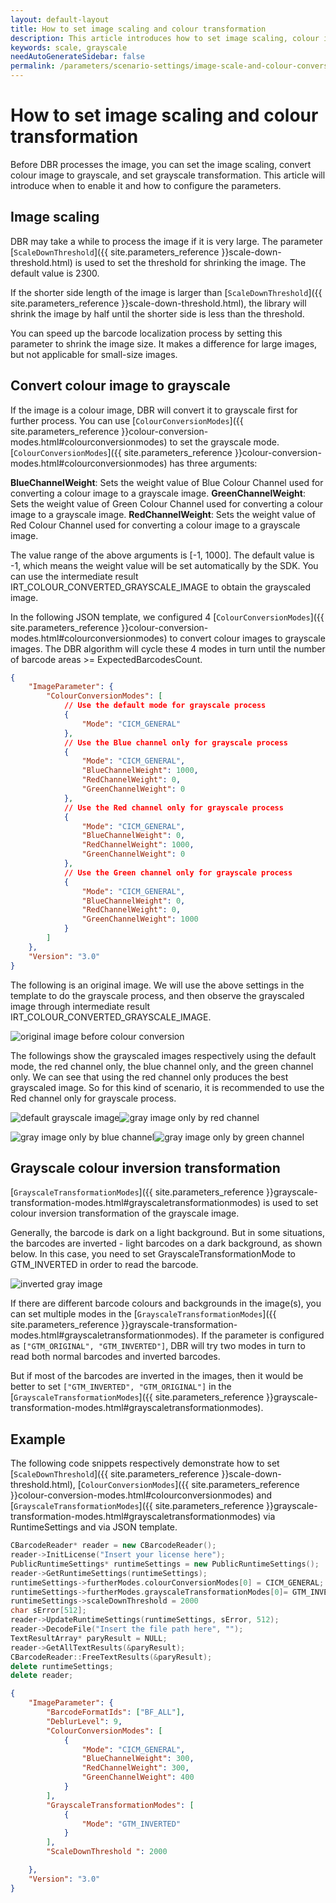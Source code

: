 ```yaml
---
layout: default-layout
title: How to set image scaling and colour transformation
description: This article introduces how to set image scaling, colour image grayscale, grayscale colour inversion and its usage scenarios.
keywords: scale, grayscale
needAutoGenerateSidebar: false
permalink: /parameters/scenario-settings/image-scale-and-colour-conversion-v7.6.0.html
---
```


# How to set image scaling and colour transformation

Before DBR processes the image, you can set the image scaling, convert colour image to grayscale, and set grayscale transformation. This article will introduce when to enable it and how to configure the parameters.

## Image scaling

DBR may take a while to process the image if it is very large. The parameter [`ScaleDownThreshold`]({{ site.parameters_reference }}scale-down-threshold.html) is used to set the threshold for shrinking the image. The default value is 2300. 

If the shorter side length of the image is larger than [`ScaleDownThreshold`]({{ site.parameters_reference }}scale-down-threshold.html), the library will shrink the image by half until the shorter side is less than the threshold.

You can speed up the barcode localization process by setting this parameter to shrink the image size. It makes a difference for large images, but not applicable for small-size images. 

## Convert colour image to grayscale

If the image is a colour image, DBR will convert it to grayscale first for further process. You can use [`ColourConversionModes`]({{ site.parameters_reference }}colour-conversion-modes.html#colourconversionmodes) to set the grayscale mode. [`ColourConversionModes`]({{ site.parameters_reference }}colour-conversion-modes.html#colourconversionmodes) has three arguments: 

**BlueChannelWeight**: Sets the weight value of Blue Colour Channel used for converting a colour image to a grayscale image.
**GreenChannelWeight**: Sets the weight value of Green Colour Channel used for converting a colour image to a grayscale image.
**RedChannelWeight**: Sets the weight value of Red Colour Channel used for converting a colour image to a grayscale image.

The value range of the above arguments is [-1, 1000]. The default value is -1, which means the weight value will be set automatically by the SDK. You can use the intermediate result IRT_COLOUR_CONVERTED_GRAYSCALE_IMAGE to obtain the grayscaled image.

In the following JSON template, we configured 4
[`ColourConversionModes`]({{ site.parameters_reference }}colour-conversion-modes.html#colourconversionmodes) to convert colour images to grayscale images. The DBR algorithm will cycle these 4 modes in turn until the number of barcode areas >= ExpectedBarcodesCount.

```json
{
    "ImageParameter": {
        "ColourConversionModes": [
            // Use the default mode for grayscale process
            {
                "Mode": "CICM_GENERAL"
            }, 
            // Use the Blue channel only for grayscale process
            {
                "Mode": "CICM_GENERAL", 
                "BlueChannelWeight": 1000, 
                "RedChannelWeight": 0, 
                "GreenChannelWeight": 0
            }, 
            // Use the Red channel only for grayscale process
            {
                "Mode": "CICM_GENERAL", 
                "BlueChannelWeight": 0, 
                "RedChannelWeight": 1000, 
                "GreenChannelWeight": 0
            }, 
            // Use the Green channel only for grayscale process
            {
                "Mode": "CICM_GENERAL", 
                "BlueChannelWeight": 0, 
                "RedChannelWeight": 0, 
                "GreenChannelWeight": 1000
            }
        ]
    }, 
    "Version": "3.0"
}
```

The following is an original image. We will use the above settings in the template to do the grayscale process, and then observe the grayscaled image through intermediate result IRT_COLOUR_CONVERTED_GRAYSCALE_IMAGE.

![original image before colour conversion][1]

The followings show the grayscaled images respectively using the default mode, the red channel only, the blue channel only, and the green channel only. We can see that using the red channel only produces the best grayscaled image. So for this kind of scenario, it is recommended to use the Red channel only for grayscale process.

![default grayscale image][2]![gray image only by red channel][3]

![gray image only by blue channel][4]![gray image only by green channel][5]

## Grayscale colour inversion transformation

[`GrayscaleTransformationModes`]({{ site.parameters_reference }}grayscale-transformation-modes.html#grayscaletransformationmodes) is used to set colour inversion transformation of the grayscale image. 

Generally, the barcode is dark on a light background. But in some situations, the barcodes are inverted - light barcodes on a dark background, as shown below. In this case, you need to set GrayscaleTransformationMode to GTM_INVERTED in order to read the barcode.

![inverted gray image][6]

If there are different barcode colours and backgrounds in the image(s), you can set multiple modes in the [`GrayscaleTransformationModes`]({{ site.parameters_reference }}grayscale-transformation-modes.html#grayscaletransformationmodes). If the parameter is configured as
`["GTM_ORIGINAL", "GTM_INVERTED"]`, DBR will try two modes in turn to read both normal barcodes and inverted barcodes.

But if most of the barcodes are inverted in the images, then it would be better to set `["GTM_INVERTED", "GTM_ORIGINAL"]` in the [`GrayscaleTransformationModes`]({{ site.parameters_reference }}grayscale-transformation-modes.html#grayscaletransformationmodes).

## Example

The following code snippets respectively demonstrate how to set [`ScaleDownThreshold`]({{ site.parameters_reference }}scale-down-threshold.html), [`ColourConversionModes`]({{ site.parameters_reference }}colour-conversion-modes.html#colourconversionmodes) and [`GrayscaleTransformationModes`]({{ site.parameters_reference }}grayscale-transformation-modes.html#grayscaletransformationmodes) via RuntimeSettings and via JSON template.

```cpp
CBarcodeReader* reader = new CBarcodeReader();       
reader->InitLicense("Insert your license here");      
PublicRuntimeSettings* runtimeSettings = new PublicRuntimeSettings();       
reader->GetRuntimeSettings(runtimeSettings);                                // Get the current runtime settings    
runtimeSettings->furtherModes.colourConversionModes[0] = CICM_GENERAL;      // Use CICM_GENERAL mode first to convert the colour image to grayscale
runtimeSettings->furtherModes.grayscaleTransformationModes[0]= GTM_INVERTED;// Set grayscale transformation mode to GTM_INVERTED
runtimeSettings->scaleDownThreshold = 2000                                  // When the shorter side length of the image is greater than 2000, the picture will be shrunken 
char sError[512];       
reader->UpdateRuntimeSettings(runtimeSettings, sError, 512);                // Update the runtime settings      
reader->DecodeFile("Insert the file path here", "");    
TextResultArray* paryResult = NULL;       
reader->GetAllTextResults(&paryResult);    
CBarcodeReader::FreeTextResults(&paryResult);       
delete runtimeSettings;       
delete reader; 
```

```json
{
    "ImageParameter": {
        "BarcodeFormatIds": ["BF_ALL"], 
        "DeblurLevel": 9, 
        "ColourConversionModes": [
            {
                "Mode": "CICM_GENERAL",
                "BlueChannelWeight": 300,
                "RedChannelWeight": 300,
                "GreenChannelWeight": 400
            }
        ], 
        "GrayscaleTransformationModes": [
            {
                "Mode": "GTM_INVERTED"
            }
        ], 
        "ScaleDownThreshold ": 2000 

    }, 
    "Version": "3.0"
}
```



[1]: assets/image-scale-and-colour-conversion/colour-conversion-original-image.png

[2]: assets/image-scale-and-colour-conversion/default-gray-img.png

[3]: assets/image-scale-and-colour-conversion/gray-img-only-red.png

[4]: assets/image-scale-and-colour-conversion/gray-img-only-blue.png

[5]: assets/image-scale-and-colour-conversion/gray-img-only-green.png

[6]: assets/image-scale-and-colour-conversion/inverted-gray-img.png




